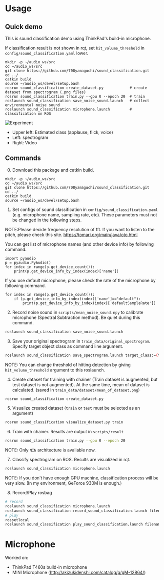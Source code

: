 Usage
=====

## Quick demo
This is sound classification demo using ThinkPad's build-in microphone.

If classification result is not shown in rqt, set `hit_volume_threshold` in `config/sound_classification.yaml` lower.
```
mkdir -p ~/audio_ws/src
cd ~/audio_ws/src
git clone https://github.com/708yamaguchi/sound_classification.git
cd ../
catkin build
source ~/audio_ws/devel/setup.bash
rosrun sound_classification create_dataset.py            # create dataset from spectrogram (.png files)
rosrun sound_classification train.py --gpu 0 --epoch 20  # train
roslaunch sound_classification save_noise_sound.launch   # collect environmental noise sound
roslaunch sound_classification microphone.launch         # classification on ROS
```

![Experiment](https://github.com/708yamaguchi/sound_classification/blob/media/sound_classification_compressed.gif)


 - Upper left: Estimated class (applause, flick, voice)
 - Left: spectrogram
 - Right: Video


## Commands
0. Download this package and catkin build.
```
mkdir -p ~/audio_ws/src
cd ~/audio_ws/src
git clone https://github.com/708yamaguchi/sound_classification.git
cd ../
catkin build
source ~/audio_ws/devel/setup.bash
```

1. Set configs of sound classification in `config/sound_classification.yaml` (e.g. microphone name, sampling rate, etc). These parameters must not be changed in the following steps.

  NOTE:Please decide frequency resolution of fft.
  If you want to listen to the pitch, please check this site.
  https://tomari.org/main/java/oto.html
  
  You can get list of microphone names (and other device info) by following command.
  ```
  import pyaudio
  p = pyaudio.PyAudio()
  for index in range(p.get_device_count()):
      print(p.get_device_info_by_index(index)['name'])
  ```

  If you use default microphone, please check the rate of the microphone by following command.
  ```
  for index in range(p.get_device_count()):
      if (p.get_device_info_by_index(index)['name']=="default"):
          print(p.get_device_info_by_index(index)['defaultSampleRate'])
  ```
  

2. Record noise sound in `scripts/mean_noise_sound.npy` to calibrate microphone (Spectral Subtraction method). Be quiet during this command.
```bash
roslaunch sound_classification save_noise_sound.launch
```

3. Save your original spectrogram in `train_data/original_spectrogram`. Specify target object class as command line argument.
```bash
roslaunch sound_classification save_spectrogram.launch target_class:=(taget object class)
```
NOTE: You can change threshold of hitting detection by giving `hit_volume_threshold` argument to this roslaunch.

4. Create dataset for training with chainer (Train dataset is augmented, but test dataset is not augmented). At the same time, mean of dataset is calculated. (saved in `train_data/dataset/mean_of_dataset.png`)
```bash
rosrun sound_classification create_dataset.py
```

5. Visualize created dataset (`train` or `test` must be selected as an argument)
```bash
rosrun sound_classification visualize_dataset.py train
```

6. Train with chainer. Results are output in `scripts/result`
```bash
rosrun sound_classification train.py --gpu 0 --epoch 20
```
NOTE: Only `NIN` architecture is available now.

7. Classify spectrogram on ROS. Results are visualized in rqt.
```bash
roslaunch sound_classification microphone.launch
```
NOTE: If you don't have enough GPU machine, classification process will be very slow. (In my environment, GeForce 930M is enough.)

8. Record/Play rosbag
```bash
# record
roslaunch sound_classification microphone.launch
roslaunch sound_classification record_sound_classification.launch filename:=$HOME/.ros/hoge.bag
# play
rossetlocal
roslaunch sound_classification play_sound_classification.launch filename:=$HOME/.ros/hoge.bag
```


Microphone
==========
Worked on:
 - ThinkPad T460s build-in microphone
 - MINI Microphone (http://akizukidenshi.com/catalog/g/gM-12864/)
